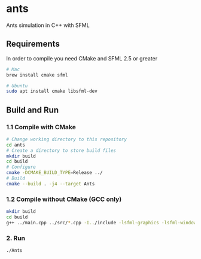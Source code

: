 # ants
Ants simulation in C++ with SFML

## Requirements
In order to compile you need CMake and SFML 2.5 or greater

```bash
# Mac
brew install cmake sfml

# Ubuntu
sudo apt install cmake libsfml-dev
```

## Build and Run

### 1.1 Compile with CMake
```bash
# Change working directory to this repository 
cd ants
# Create a directory to store build files
mkdir build
cd build
# Configure
cmake -DCMAKE_BUILD_TYPE=Release ../
# Build
cmake --build . -j4 --target Ants
```

### 1.2 Compile without CMake (GCC only)

```bash
mkdir build
cd build
g++ ../main.cpp ../src/*.cpp -I../include -lsfml-graphics -lsfml-window -lsfml-system -std=c++17 -o Ants
```

### 2. Run

```bash
./Ants
```